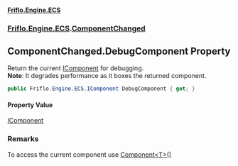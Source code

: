 #### [Friflo.Engine.ECS](index.md 'index')
### [Friflo.Engine.ECS](Friflo.Engine.ECS.md 'Friflo.Engine.ECS').[ComponentChanged](ComponentChanged.md 'Friflo.Engine.ECS.ComponentChanged')

## ComponentChanged.DebugComponent Property

Return the current [IComponent](IComponent.md 'Friflo.Engine.ECS.IComponent') for debugging.<br/><b>Note</b>: It degrades performance as it boxes the returned component.

```csharp
public Friflo.Engine.ECS.IComponent DebugComponent { get; }
```

#### Property Value
[IComponent](IComponent.md 'Friflo.Engine.ECS.IComponent')

### Remarks
To access the current component use [Component&lt;T&gt;()](ComponentChanged.Component_T_().md 'Friflo.Engine.ECS.ComponentChanged.Component<T>()')